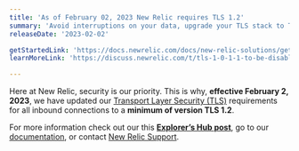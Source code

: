 ```yaml
---
title: 'As of February 02, 2023 New Relic requires TLS 1.2'
summary: 'Avoid interruptions on your data, upgrade your TLS stack to TLS 1.2 or above'
releaseDate: '2023-02-02'

getStartedLink: 'https://docs.newrelic.com/docs/new-relic-solutions/get-started/networks/#tls'
learnMoreLink: 'https://discuss.newrelic.com/t/tls-1-0-1-1-to-be-disabled-for-all-inbound-connections-after-oct-24th-2022/188451'

---
```

Here at New Relic, security is our priority. This is why, **effective February 2, 2023**, we have updated our [Transport Layer Security (TLS)](https://en.wikipedia.org/wiki/Transport_Layer_Security) requirements for all inbound connections to a **minimum of version TLS 1.2**.

For more information check out our this **[Explorer’s Hub post](https://discuss.newrelic.com/t/tls-1-0-1-1-to-be-disabled-for-all-inbound-connections-after-oct-24th-2022/188451)**, go to our  [documentation](https://docs.newrelic.com/docs/new-relic-solutions/get-started/networks/#tls), or contact [New Relic Support](https://support.newrelic.com/s/).
